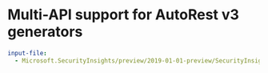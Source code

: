 # Multi-API support for AutoRest v3 generators

``` yaml $(enable-multi-api)
input-file:
  - Microsoft.SecurityInsights/preview/2019-01-01-preview/SecurityInsights.json
```
